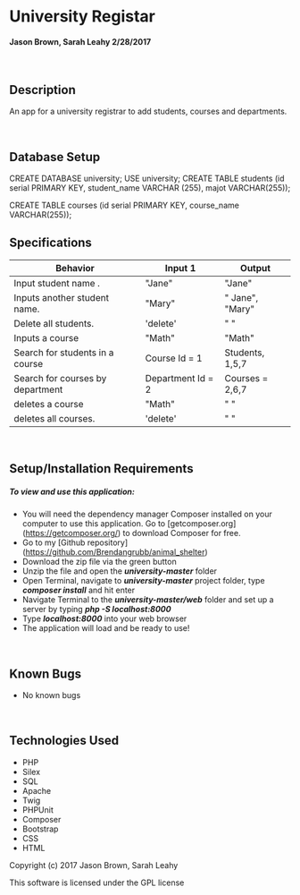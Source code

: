# **University Registar**
#### Jason Brown, Sarah Leahy 2/28/2017

&nbsp;
## Description
An app for a university registrar to add students, courses and departments.

&nbsp;
## Database Setup
CREATE DATABASE university;
USE university;
CREATE TABLE students (id serial PRIMARY KEY, student_name VARCHAR (255), majot VARCHAR(255));

CREATE TABLE courses (id serial PRIMARY KEY, course_name VARCHAR(255));
&nbsp;
## Specifications

|Behavior|Input 1|Output|
|--------|-------|------|
| Input student name . | "Jane" | "Jane" |
| Inputs another student name. | "Mary" | " Jane", "Mary" |
| Delete all students. | 'delete' | " " |
| Inputs a course | "Math" | "Math"|
| Search for students in a course|Course Id = 1|Students, 1,5,7|
| Search for courses by department| Department Id = 2| Courses = 2,6,7|
| deletes a course | "Math" | " " |
| deletes all courses. | 'delete' | " " |


&nbsp;
## Setup/Installation Requirements
##### _To view and use this application:_
* You will need the dependency manager Composer installed on your computer to use this application. Go to [getcomposer.org] (https://getcomposer.org/) to download Composer for free.
* Go to my [Github repository] (https://github.com/Brendangrubb/animal_shelter)
* Download the zip file via the green button
* Unzip the file and open the **_university-master_** folder
* Open Terminal, navigate to **_university-master_** project folder, type **_composer install_** and hit enter
* Navigate Terminal to the **_university-master/web_** folder and set up a server by typing **_php -S localhost:8000_**
* Type **_localhost:8000_** into your web browser
* The application will load and be ready to use!

&nbsp;
## Known Bugs
* No known bugs

&nbsp;
## Technologies Used
* PHP
* Silex
* SQL
* Apache
* Twig
* PHPUnit
* Composer
* Bootstrap
* CSS
* HTML



Copyright (c) 2017 Jason Brown, Sarah Leahy

This software is licensed under the GPL license
